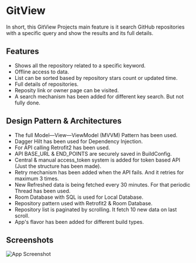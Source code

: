 
# GitView

In short, this GitView Projects main feature is it search GitHub repositories with a specific query and show the results and its full details.



## Features

- Shows all the repository related to a specific keyword.
- Offline access to data.
- List can be sorted based by repository stars count or updated time.
- Full details of repositories.
- Reposity link or owner page can be visited.
- A search mechanism has been added for different key search. But not fully done.

## Design Pattern & Architectures
- The full Model—View—ViewModel (MVVM) Pattern has been used.
- Dagger Hilt has been used for Dependency Injection.
- For API calling Retrofit2 has been used.
- API BASE_URL & END_POINTS are securely saved in BuildConfig.
- Central & manual access_token system is added for token based API (Just the structure has been made).
- Retry mechanism has been added when the API fails. And it retries for maximum 3 times.
- New Refreshed data is being fetched every 30 minutes. For that periodic Thread has been used.
- Room Database with SQL is used for Local Database.
- Repository pattern used with Retrofit2 & Room Database.
- Repository list is paginated by scrolling. It fetch 10 new data on last scroll.
- App's flavor has been added for different build types.
## Screenshots

![App Screenshot](https://via.placeholder.com/468x300?text=App+Screenshot+Here)

